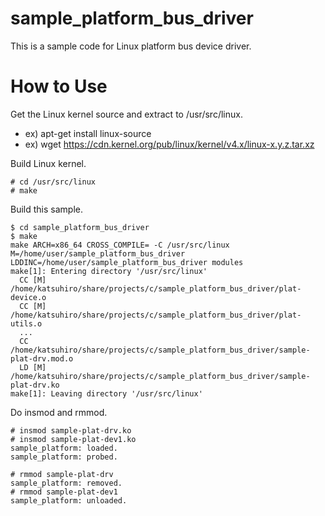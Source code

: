 # sample_platform_bus_driver

This is a sample code for Linux platform bus device driver.

# How to Use

Get the Linux kernel source and extract to /usr/src/linux.

* ex) apt-get install linux-source
* ex) wget https://cdn.kernel.org/pub/linux/kernel/v4.x/linux-x.y.z.tar.xz

Build Linux kernel.

    # cd /usr/src/linux
    # make

Build this sample.

    $ cd sample_platform_bus_driver
    $ make
    make ARCH=x86_64 CROSS_COMPILE= -C /usr/src/linux M=/home/user/sample_platform_bus_driver LDDINC=/home/user/sample_platform_bus_driver modules
    make[1]: Entering directory '/usr/src/linux'
      CC [M]  /home/katsuhiro/share/projects/c/sample_platform_bus_driver/plat-device.o
      CC [M]  /home/katsuhiro/share/projects/c/sample_platform_bus_driver/plat-utils.o
      ...
      CC      /home/katsuhiro/share/projects/c/sample_platform_bus_driver/sample-plat-drv.mod.o
      LD [M]  /home/katsuhiro/share/projects/c/sample_platform_bus_driver/sample-plat-drv.ko
    make[1]: Leaving directory '/usr/src/linux'

Do insmod and rmmod.

    # insmod sample-plat-drv.ko
    # insmod sample-plat-dev1.ko
    sample_platform: loaded.
    sample_platform: probed.
    
    # rmmod sample-plat-drv
    sample_platform: removed.
    # rmmod sample-plat-dev1
    sample_platform: unloaded.
